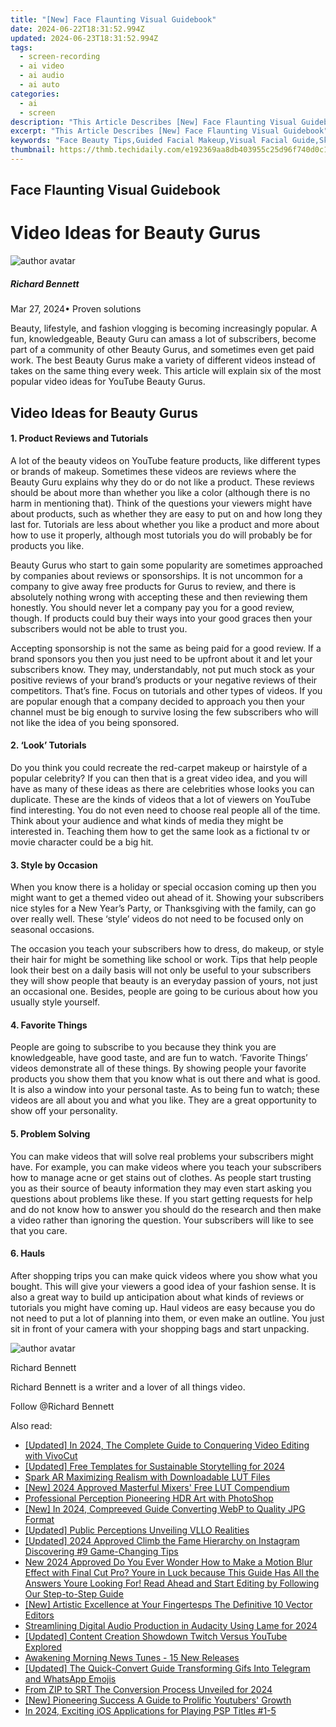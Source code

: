 ```yaml
---
title: "[New] Face Flaunting Visual Guidebook"
date: 2024-06-22T18:31:52.994Z
updated: 2024-06-23T18:31:52.994Z
tags: 
  - screen-recording
  - ai video
  - ai audio
  - ai auto
categories: 
  - ai
  - screen
description: "This Article Describes [New] Face Flaunting Visual Guidebook"
excerpt: "This Article Describes [New] Face Flaunting Visual Guidebook"
keywords: "Face Beauty Tips,Guided Facial Makeup,Visual Facial Guide,Skincare Visuals,Natural Face Glow,Flaunt Your Face Easy,Cosmetic Visual Aids"
thumbnail: https://thmb.techidaily.com/e192369aa8db403955c25d96f740d0c112baa081fae25bd46e53089bd06505df.png
---
```


## Face Flaunting Visual Guidebook

# Video Ideas for Beauty Gurus

![author avatar](https://images.wondershare.com/filmora/article-images/richard-bennett.jpg)

##### Richard Bennett

 Mar 27, 2024• Proven solutions

 Beauty, lifestyle, and fashion vlogging is becoming increasingly popular. A fun, knowledgeable, Beauty Guru can amass a lot of subscribers, become part of a community of other Beauty Gurus, and sometimes even get paid work. The best Beauty Gurus make a variety of different videos instead of takes on the same thing every week. This article will explain six of the most popular video ideas for YouTube Beauty Gurus.

## Video Ideas for Beauty Gurus

#### 1\. Product Reviews and Tutorials

 A lot of the beauty videos on YouTube feature products, like different types or brands of makeup. Sometimes these videos are reviews where the Beauty Guru explains why they do or do not like a product. These reviews should be about more than whether you like a color (although there is no harm in mentioning that). Think of the questions your viewers might have about products, such as whether they are easy to put on and how long they last for. Tutorials are less about whether you like a product and more about how to use it properly, although most tutorials you do will probably be for products you like.

 Beauty Gurus who start to gain some popularity are sometimes approached by companies about reviews or sponsorships. It is not uncommon for a company to give away free products for Gurus to review, and there is absolutely nothing wrong with accepting these and then reviewing them honestly. You should never let a company pay you for a good review, though. If products could buy their ways into your good graces then your subscribers would not be able to trust you.

 Accepting sponsorship is not the same as being paid for a good review. If a brand sponsors you then you just need to be upfront about it and let your subscribers know. They may, understandably, not put much stock as your positive reviews of your brand’s products or your negative reviews of their competitors. That’s fine. Focus on tutorials and other types of videos. If you are popular enough that a company decided to approach you then your channel must be big enough to survive losing the few subscribers who will not like the idea of you being sponsored.

#### 2\. ‘Look’ Tutorials

 Do you think you could recreate the red-carpet makeup or hairstyle of a popular celebrity? If you can then that is a great video idea, and you will have as many of these ideas as there are celebrities whose looks you can duplicate. These are the kinds of videos that a lot of viewers on YouTube find interesting. You do not even need to choose real people all of the time. Think about your audience and what kinds of media they might be interested in. Teaching them how to get the same look as a fictional tv or movie character could be a big hit.

#### 3\. Style by Occasion

 When you know there is a holiday or special occasion coming up then you might want to get a themed video out ahead of it. Showing your subscribers nice styles for a New Year’s Party, or Thanksgiving with the family, can go over really well. These ‘style’ videos do not need to be focused only on seasonal occasions.

 The occasion you teach your subscribers how to dress, do makeup, or style their hair for might be something like school or work. Tips that help people look their best on a daily basis will not only be useful to your subscribers they will show people that beauty is an everyday passion of yours, not just an occasional one. Besides, people are going to be curious about how you usually style yourself.

#### 4\. Favorite Things

 People are going to subscribe to you because they think you are knowledgeable, have good taste, and are fun to watch. ‘Favorite Things’ videos demonstrate all of these things. By showing people your favorite products you show them that you know what is out there and what is good. It is also a window into your personal taste. As to being fun to watch; these videos are all about you and what you like. They are a great opportunity to show off your personality.

#### 5\. Problem Solving

 You can make videos that will solve real problems your subscribers might have. For example, you can make videos where you teach your subscribers how to manage acne or get stains out of clothes. As people start trusting you as their source of beauty information they may even start asking you questions about problems like these. If you start getting requests for help and do not know how to answer you should do the research and then make a video rather than ignoring the question. Your subscribers will like to see that you care.

#### 6\. Hauls

 After shopping trips you can make quick videos where you show what you bought. This will give your viewers a good idea of your fashion sense. It is also a great way to build up anticipation about what kinds of reviews or tutorials you might have coming up. Haul videos are easy because you do not need to put a lot of planning into them, or even make an outline. You just sit in front of your camera with your shopping bags and start unpacking.

![author avatar](https://images.wondershare.com/filmora/article-images/richard-bennett.jpg)

Richard Bennett

Richard Bennett is a writer and a lover of all things video.

Follow @Richard Bennett


<ins class="adsbygoogle"
     style="display:block"
     data-ad-format="autorelaxed"
     data-ad-client="ca-pub-7571918770474297"
     data-ad-slot="1223367746"></ins>



<ins class="adsbygoogle"
     style="display:block"
     data-ad-client="ca-pub-7571918770474297"
     data-ad-slot="8358498916"
     data-ad-format="auto"
     data-full-width-responsive="true"></ins>


<span class="atpl-alsoreadstyle">Also read:</span>
<div><ul>
<li><a href="https://fox-http.techidaily.com/updated-in-2024-the-complete-guide-to-conquering-video-editing-with-vivocut/"><u>[Updated] In 2024, The Complete Guide to Conquering Video Editing with VivoCut</u></a></li>
<li><a href="https://fox-http.techidaily.com/updated-free-templates-for-sustainable-storytelling-for-2024/"><u>[Updated] Free Templates for Sustainable Storytelling for 2024</u></a></li>
<li><a href="https://fox-http.techidaily.com/spark-ar-maximizing-realism-with-downloadable-lut-files/"><u>Spark AR  Maximizing Realism with Downloadable LUT Files</u></a></li>
<li><a href="https://fox-http.techidaily.com/new-2024-approved-masterful-mixers-free-lut-compendium/"><u>[New] 2024 Approved  Masterful Mixers' Free LUT Compendium</u></a></li>
<li><a href="https://fox-http.techidaily.com/professional-perception-pioneering-hdr-art-with-photoshop/"><u>Professional Perception  Pioneering HDR Art with PhotoShop</u></a></li>
<li><a href="https://fox-http.techidaily.com/new-in-2024-compreeved-guide-converting-webp-to-quality-jpg-format/"><u>[New] In 2024, Compreeved Guide  Converting WebP to Quality JPG Format</u></a></li>
<li><a href="https://fox-http.techidaily.com/updated-public-perceptions-unveiling-vllo-realities/"><u>[Updated] Public Perceptions  Unveiling VLLO Realities</u></a></li>
<li><a href="https://fox-http.techidaily.com/updated-2024-approved-climb-the-fame-hierarchy-on-instagram-discovering-9-game-changing-tips/"><u>[Updated] 2024 Approved  Climb the Fame Hierarchy on Instagram  Discovering #9 Game-Changing Tips</u></a></li>
<li><a href="https://ai-video-tools.techidaily.com/new-2024-approved-do-you-ever-wonder-how-to-make-a-motion-blur-effect-with-final-cut-pro-youre-in-luck-because-this-guide-has-all-the-answers-youre-looking-/"><u>New 2024 Approved Do You Ever Wonder How to Make a Motion Blur Effect with Final Cut Pro? Youre in Luck because This Guide Has All the Answers Youre Looking For! Read Ahead and Start Editing by Following Our Step-to-Step Guide</u></a></li>
<li><a href="https://extra-tips.techidaily.com/new-artistic-excellence-at-your-fingertesps-the-definitive-10-vector-editors/"><u>[New] Artistic Excellence at Your Fingertesps  The Definitive 10 Vector Editors</u></a></li>
<li><a href="https://sound-optimizing.techidaily.com/streamlining-digital-audio-production-in-audacity-using-lame-for-2024/"><u>Streamlining Digital Audio Production in Audacity Using Lame for 2024</u></a></li>
<li><a href="https://extra-resources.techidaily.com/updated-content-creation-showdown-twitch-versus-youtube-explored/"><u>[Updated] Content Creation Showdown  Twitch Versus YouTube Explored</u></a></li>
<li><a href="https://voice-adjusting.techidaily.com/awakening-morning-news-tunes-15-new-releases/"><u>Awakening Morning News Tunes - 15 New Releases</u></a></li>
<li><a href="https://some-skills.techidaily.com/updated-the-quick-convert-guide-transforming-gifs-into-telegram-and-whatsapp-emojis/"><u>[Updated] The Quick-Convert Guide  Transforming Gifs Into Telegram and WhatsApp Emojis</u></a></li>
<li><a href="https://some-knowledge.techidaily.com/from-zip-to-srt-the-conversion-process-unveiled-for-2024/"><u>From ZIP to SRT  The Conversion Process Unveiled for 2024</u></a></li>
<li><a href="https://extra-approaches.techidaily.com/new-pioneering-success-a-guide-to-prolific-youtubers-growth/"><u>[New] Pioneering Success  A Guide to Prolific Youtubers' Growth</u></a></li>
<li><a href="https://digital-screen-recording.techidaily.com/in-2024-exciting-ios-applications-for-playing-psp-titles-1-5/"><u>In 2024, Exciting iOS Applications for Playing PSP Titles #1-5</u></a></li>
</ul></div>
